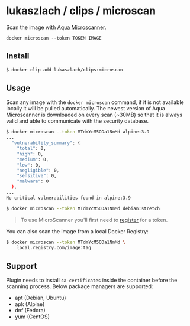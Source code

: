 # lukaszlach / clips / microscan

Scan the image with [Aqua Microscanner](https://github.com/aquasecurity/microscanner).

```
docker microscan --token TOKEN IMAGE
```

## Install

```bash
$ docker clip add lukaszlach/clips:microscan
```

## Usage

Scan any image with the `docker microscan` command, if it is not available locally it will be pulled automatically. The newest version of Aqua Microscanner is downloaded on every scan (~30MB) so that it is always valid and able to communicate with the security database.

```bash
$ docker microscan --token MTdmYcM5ODa1NmMd alpine:3.9
...
  "vulnerability_summary": {
    "total": 0,
    "high": 0,
    "medium": 0,
    "low": 0,
    "negligible": 0,
    "sensitive": 0,
    "malware": 0
  },
...
No critical vulnerabilities found in alpine:3.9

$ docker microscan --token MTdmYcM5ODa1NmMd debian:stretch
```

> To use MicroScanner you'll first need to [register](https://github.com/aquasecurity/microscanner#registering-for-a-token) for a token.

You can also scan the image from a local Docker Registry:

```bash
$ docker microscan --token MTdmYcM5ODa1NmMd \
    local.registry.com/image:tag
```

## Support

Plugin needs to install `ca-certificates` inside the container before the scanning process.
Below package managers are supported:

* apt (Debian, Ubuntu)
* apk (Alpine)
* dnf (Fedora)
* yum (CentOS)
